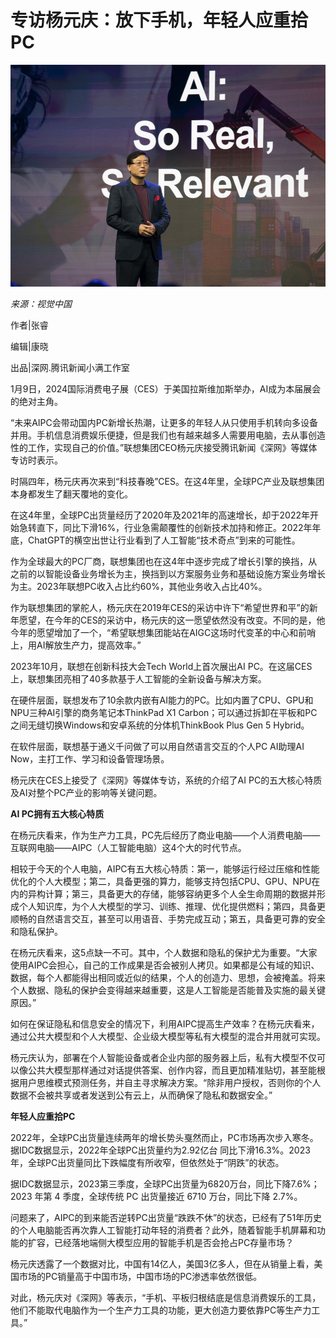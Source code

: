 # 专访杨元庆：放下手机，年轻人应重拾PC

![393351f978d8a487b9800ba39df49ebe.jpg](https://raw.githubusercontent.com/qqhsx/qqnews_image/main/2024/01/11/专访杨元庆：放下手机，年轻人应重拾PC/393351f978d8a487b9800ba39df49ebe.jpg)

_来源：视觉中国_

作者|张睿

编辑|康晓

出品|深网.腾讯新闻小满工作室

1月9日，2024国际消费电子展（CES）于美国拉斯维加斯举办，AI成为本届展会的绝对主角。

“未来AIPC会带动国内PC新增长热潮，让更多的年轻人从只使用手机转向多设备并用。手机信息消费娱乐便捷，但是我们也有越来越多人需要用电脑，去从事创造性的工作，实现自己的价值。”联想集团CEO杨元庆接受腾讯新闻《深网》等媒体专访时表示。

时隔四年，杨元庆再次来到“科技春晚”CES。在这4年里，全球PC产业及联想集团本身都发生了翻天覆地的变化。

在这4年里，全球PC出货量经历了2020年及2021年的高速增长，却于2022年开始急转直下，同比下滑16%，行业急需颠覆性的创新技术加持和修正。2022年年底，ChatGPT的横空出世让行业看到了人工智能“技术奇点”到来的可能性。

作为全球最大的PC厂商，联想集团也在这4年中逐步完成了增长引擎的换挡，从之前的以智能设备业务增长为主，换挡到以方案服务业务和基础设施方案业务增长为主。2023年联想PC收入占比约60%，其他业务收入占比40%。

作为联想集团的掌舵人，杨元庆在2019年CES的采访中许下“希望世界和平”的新年愿望，在今年的CES的采访中，杨元庆的这一愿望依然没有改变。不同的是，他今年的愿望增加了一个，“希望联想集团能站在AIGC这场时代变革的中心和前哨上，用AI解放生产力，提高效率。”

2023年10月，联想在创新科技大会Tech World上首次展出AI PC。在这届CES上，联想集团亮相了40多款基于人工智能的全新设备与解决方案。

在硬件层面，联想发布了10余款内嵌有AI能力的PC。比如内置了CPU、GPU和NPU三种AI引擎的商务笔记本ThinkPad X1
Carbon；可以通过拆卸在平板和PC之间无缝切换Windows和安卓系统的分体机ThinkBook Plus Gen 5 Hybrid。

在软件层面，联想基于通义千问做了可以用自然语言交互的个人PC AI助理AI Now，主打工作、学习和设备管理场景。

杨元庆在CES上接受了《深网》等媒体专访，系统的介绍了AI PC的五大核心特质及AI对整个PC产业的影响等关键问题。

**AI PC拥有五大核心特质**

在杨元庆看来，作为生产力工具，PC先后经历了商业电脑——个人消费电脑——互联网电脑——AIPC（人工智能电脑）这4个大的时代节点。

相较于今天的个人电脑，AIPC有五大核心特质：第一，能够运行经过压缩和性能优化的个人大模型；第二，具备更强的算力，能够支持包括CPU、GPU、NPU在内的异构计算；第三，具备更大的存储，能够容纳更多个人全生命周期的数据并形成个人知识库，为个人大模型的学习、训练、推理、优化提供燃料；第四，具备更顺畅的自然语言交互，甚至可以用语音、手势完成互动；第五，具备更可靠的安全和隐私保护。

在杨元庆看来，这5点缺一不可。其中，个人数据和隐私的保护尤为重要。“大家使用AIPC会担心，自己的工作成果是否会被别人拷贝。如果都是公有域的知识、数据，每个人都能得出相同或近似的结果，个人的创造力、思想，会被掩盖。将来个人数据、隐私的保护会变得越来越重要，这是人工智能是否能普及实施的最关键原因。”

如何在保证隐私和信息安全的情况下，利用AIPC提高生产效率？在杨元庆看来，通过公共大模型和个人大模型、企业级大模型等私有大模型的混合并用就可实现。

杨元庆认为，部署在个人智能设备或者企业内部的服务器上后，私有大模型不仅可以像公共大模型那样通过对话提供答案、创作内容，而且更加精准贴切，甚至能根据用户思维模式预测任务，并自主寻求解决方案。“除非用户授权，否则你的个人数据不会被共享或者发送到公有云上，从而确保了隐私和数据安全。”

**年轻人应重拾PC**

2022年，全球PC出货量连续两年的增长势头戛然而止，PC市场再次步入寒冬。据IDC数据显示，2022年全球PC出货量约为2.92亿台
同比下滑16.3%。2023年，全球PC出货量同比下跌幅度有所收窄，但依然处于“阴跌”的状态。

据IDC数据显示，2023第三季度，全球PC出货量为6820万台，同比下降7.6%；2023 年第 4 季度，全球传统 PC 出货量接近 6710
万台，同比下降 2.7%。

问题来了，AIPC的到来能否逆转PC出货量“跌跌不休”的状态，已经有了51年历史的个人电脑能否再次靠人工智能打动年轻的消费者？此外，随着智能手机屏幕和功能的扩容，已经落地端侧大模型应用的智能手机是否会抢占PC存量市场？

杨元庆透露了一个数据对比，中国有14亿人，美国3亿多人，但在从销量上看，美国市场的PC销量高于中国市场，中国市场的PC渗透率依然很低。

对此，杨元庆对《深网》等表示，“手机、平板归根结底是信息消费娱乐的工具，他们不能取代电脑作为一个生产力工具的功能，更大创造力要依靠PC等生产力工具。”

